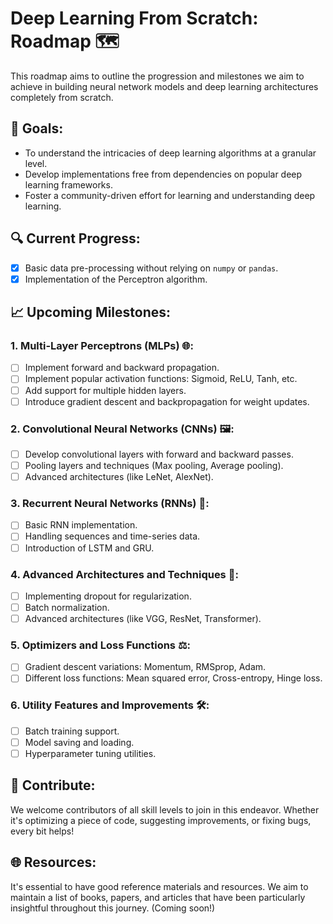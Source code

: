 # Deep Learning From Scratch: Roadmap 🗺️

This roadmap aims to outline the progression and milestones we aim to achieve in building neural network models and deep learning architectures completely from scratch.

## 🎯 **Goals**:
- To understand the intricacies of deep learning algorithms at a granular level.
- Develop implementations free from dependencies on popular deep learning frameworks.
- Foster a community-driven effort for learning and understanding deep learning.

## 🔍 **Current Progress**:
- [x] Basic data pre-processing without relying on `numpy` or `pandas`.
- [x] Implementation of the Perceptron algorithm.

## 📈 **Upcoming Milestones**:

### **1. Multi-Layer Perceptrons (MLPs) 🌐**:
- [ ] Implement forward and backward propagation.
- [ ] Implement popular activation functions: Sigmoid, ReLU, Tanh, etc.
- [ ] Add support for multiple hidden layers.
- [ ] Introduce gradient descent and backpropagation for weight updates.
  
### **2. Convolutional Neural Networks (CNNs) 🖼️**:
- [ ] Develop convolutional layers with forward and backward passes.
- [ ] Pooling layers and techniques (Max pooling, Average pooling).
- [ ] Advanced architectures (like LeNet, AlexNet).

### **3. Recurrent Neural Networks (RNNs) 🔄**:
- [ ] Basic RNN implementation.
- [ ] Handling sequences and time-series data.
- [ ] Introduction of LSTM and GRU.

### **4. Advanced Architectures and Techniques 🔮**:
- [ ] Implementing dropout for regularization.
- [ ] Batch normalization.
- [ ] Advanced architectures (like VGG, ResNet, Transformer).

### **5. Optimizers and Loss Functions ⚖️**:
- [ ] Gradient descent variations: Momentum, RMSprop, Adam.
- [ ] Different loss functions: Mean squared error, Cross-entropy, Hinge loss.

### **6. Utility Features and Improvements 🛠️**:
- [ ] Batch training support.
- [ ] Model saving and loading.
- [ ] Hyperparameter tuning utilities.

## 🤲 **Contribute**:
We welcome contributors of all skill levels to join in this endeavor. Whether it's optimizing a piece of code, suggesting improvements, or fixing bugs, every bit helps!

## 🌐 **Resources**:
It's essential to have good reference materials and resources. We aim to maintain a list of books, papers, and articles that have been particularly insightful throughout this journey. (Coming soon!)
